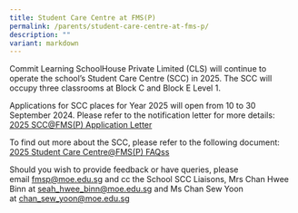 ```yaml
---
title: Student Care Centre at FMS(P)
permalink: /parents/student-care-centre-at-fms-p/
description: ""
variant: markdown
---
```

<p>Commit Learning SchoolHouse Private Limited (CLS) will continue to operate the school’s Student Care Centre (SCC) in 2025. The SCC will occupy three classrooms at Block C and Block E Level 1.</p>
<p>Applications for SCC places for Year 2025 will open from 10 to 30 September 2024. Please refer to the notification letter for more details:<br><a href="/files/2023/scc@fms(p)%20application%20letter%20for%202024.pdf" target="">2025 SCC@FMS(P) Application Letter</a></p>
<p>To find out more about the SCC, please refer to the following document:<br><a href="/files/2023/2024%20student%20care%20centre@fms(p)%20faqs.pdf" target="">2025 Student Care Centre@FMS(P) FAQss</a></p>
<p>Should you wish to provide feedback or have queries, please email&nbsp;<a href="mailto:fmsp@moe.edu.sg" target="">fmsp@moe.edu.sg</a>&nbsp;and cc the School SCC Liaisons, Mrs Chan Hwee Binn at&nbsp;<a href="mailto:seah_hwee_binn@moe.edu.sg" target="">seah_hwee_binn@moe.edu.sg</a> and Ms Chan Sew Yoon at&nbsp;<a href="mailto:chan_sew_yoon@moe.edu.sg" target="">chan_sew_yoon@moe.edu.sg</a></p>